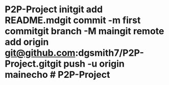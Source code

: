 # P2P-Project initgit add README.mdgit commit -m first commitgit branch -M maingit remote add origin git@github.com:dgsmith7/P2P-Project.gitgit push -u origin mainecho # P2P-Project
